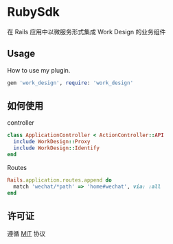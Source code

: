 # RubySdk
在 Rails 应用中以微服务形式集成 Work Design 的业务组件

## Usage
How to use my plugin.

```ruby
gem 'work_design', require: 'work_design'
```

## 如何使用

controller
```ruby
class ApplicationController < ActionController::API
  include WorkDesign::Proxy
  include WorkDesign::Identify
end
```

Routes
```ruby
Rails.application.routes.append do
  match 'wechat/*path' => 'home#wechat', via: :all
end
```


## 许可证
遵循 [MIT](https://opensource.org/licenses/MIT) 协议
